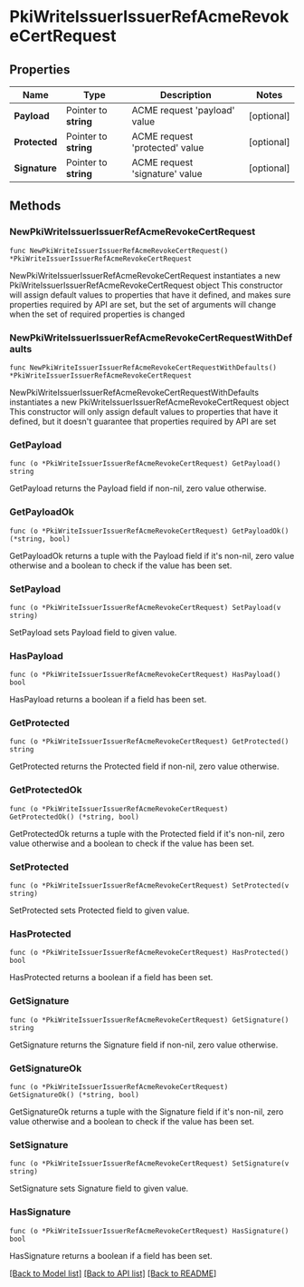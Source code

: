 # PkiWriteIssuerIssuerRefAcmeRevokeCertRequest


## Properties

Name | Type | Description | Notes
------------ | ------------- | ------------- | -------------
**Payload** | Pointer to **string** | ACME request &#x27;payload&#x27; value | [optional] 
**Protected** | Pointer to **string** | ACME request &#x27;protected&#x27; value | [optional] 
**Signature** | Pointer to **string** | ACME request &#x27;signature&#x27; value | [optional] 



## Methods


### NewPkiWriteIssuerIssuerRefAcmeRevokeCertRequest

`func NewPkiWriteIssuerIssuerRefAcmeRevokeCertRequest() *PkiWriteIssuerIssuerRefAcmeRevokeCertRequest`

NewPkiWriteIssuerIssuerRefAcmeRevokeCertRequest instantiates a new PkiWriteIssuerIssuerRefAcmeRevokeCertRequest object
This constructor will assign default values to properties that have it defined,
and makes sure properties required by API are set, but the set of arguments
will change when the set of required properties is changed

### NewPkiWriteIssuerIssuerRefAcmeRevokeCertRequestWithDefaults

`func NewPkiWriteIssuerIssuerRefAcmeRevokeCertRequestWithDefaults() *PkiWriteIssuerIssuerRefAcmeRevokeCertRequest`

NewPkiWriteIssuerIssuerRefAcmeRevokeCertRequestWithDefaults instantiates a new PkiWriteIssuerIssuerRefAcmeRevokeCertRequest object
This constructor will only assign default values to properties that have it defined,
but it doesn't guarantee that properties required by API are set


### GetPayload

`func (o *PkiWriteIssuerIssuerRefAcmeRevokeCertRequest) GetPayload() string`

GetPayload returns the Payload field if non-nil, zero value otherwise.

### GetPayloadOk

`func (o *PkiWriteIssuerIssuerRefAcmeRevokeCertRequest) GetPayloadOk() (*string, bool)`

GetPayloadOk returns a tuple with the Payload field if it's non-nil, zero value otherwise
and a boolean to check if the value has been set.

### SetPayload

`func (o *PkiWriteIssuerIssuerRefAcmeRevokeCertRequest) SetPayload(v string)`

SetPayload sets Payload field to given value.


### HasPayload

`func (o *PkiWriteIssuerIssuerRefAcmeRevokeCertRequest) HasPayload() bool`

HasPayload returns a boolean if a field has been set.




### GetProtected

`func (o *PkiWriteIssuerIssuerRefAcmeRevokeCertRequest) GetProtected() string`

GetProtected returns the Protected field if non-nil, zero value otherwise.

### GetProtectedOk

`func (o *PkiWriteIssuerIssuerRefAcmeRevokeCertRequest) GetProtectedOk() (*string, bool)`

GetProtectedOk returns a tuple with the Protected field if it's non-nil, zero value otherwise
and a boolean to check if the value has been set.

### SetProtected

`func (o *PkiWriteIssuerIssuerRefAcmeRevokeCertRequest) SetProtected(v string)`

SetProtected sets Protected field to given value.


### HasProtected

`func (o *PkiWriteIssuerIssuerRefAcmeRevokeCertRequest) HasProtected() bool`

HasProtected returns a boolean if a field has been set.




### GetSignature

`func (o *PkiWriteIssuerIssuerRefAcmeRevokeCertRequest) GetSignature() string`

GetSignature returns the Signature field if non-nil, zero value otherwise.

### GetSignatureOk

`func (o *PkiWriteIssuerIssuerRefAcmeRevokeCertRequest) GetSignatureOk() (*string, bool)`

GetSignatureOk returns a tuple with the Signature field if it's non-nil, zero value otherwise
and a boolean to check if the value has been set.

### SetSignature

`func (o *PkiWriteIssuerIssuerRefAcmeRevokeCertRequest) SetSignature(v string)`

SetSignature sets Signature field to given value.


### HasSignature

`func (o *PkiWriteIssuerIssuerRefAcmeRevokeCertRequest) HasSignature() bool`

HasSignature returns a boolean if a field has been set.









[[Back to Model list]](../README.md#documentation-for-models) [[Back to API list]](../README.md#documentation-for-api-endpoints) [[Back to README]](../README.md)



